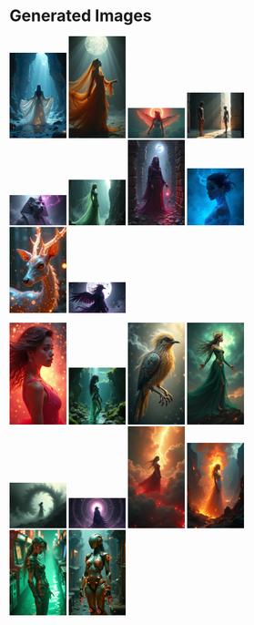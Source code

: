 # Generated Images



<img src="2025_08_06_01.png" width="100"/> <img src="2025_08_06_02.png" width="100"/> <img src="2025_08_06_03.png" width="100"/> <img src="2025_08_06_04.png" width="100"/> <img src="2025_08_06_05.png" width="100"/> <img src="2025_08_06_06.png" width="100"/> <img src="2025_08_06_07.png" width="100"/> <img src="2025_08_06_08.png" width="100"/> <img src="2025_08_06_09.png" width="100"/> <img src="2025_08_06_10.png" width="100"/>

<img src="2025_08_06_11.png" width="100"/> <img src="2025_08_06_12.png" width="100"/> <img src="2025_08_06_13.png" width="100"/> <img src="2025_08_06_14.png" width="100"/> <img src="2025_08_06_15.png" width="100"/> <img src="2025_08_06_16.png" width="100"/> <img src="2025_08_06_17.png" width="100"/> <img src="2025_08_06_18.png" width="100"/> <img src="2025_08_06_19.png" width="100"/> <img src="2025_08_06_20.png" width="100"/>